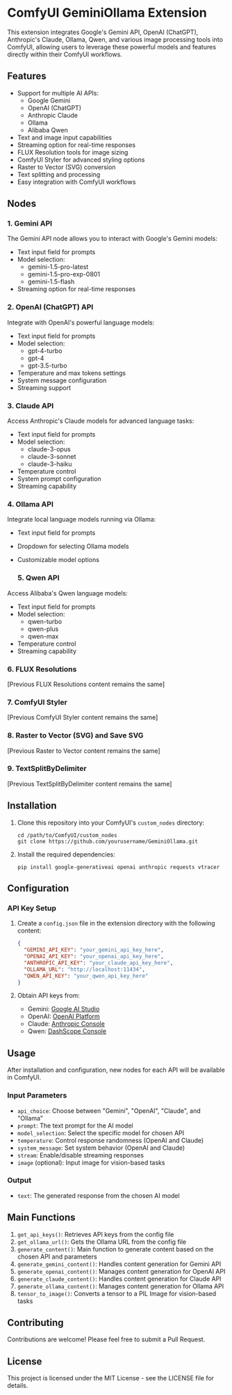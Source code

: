 # ComfyUI GeminiOllama Extension

This extension integrates Google's Gemini API, OpenAI (ChatGPT), Anthropic's Claude, Ollama, Qwen, and various image processing tools into ComfyUI, allowing users to leverage these powerful models and features directly within their ComfyUI workflows.

## Features

- Support for multiple AI APIs:
  - Google Gemini
  - OpenAI (ChatGPT)
  - Anthropic Claude
  - Ollama
  - Alibaba Qwen
- Text and image input capabilities
- Streaming option for real-time responses
- FLUX Resolution tools for image sizing
- ComfyUI Styler for advanced styling options
- Raster to Vector (SVG) conversion
- Text splitting and processing
- Easy integration with ComfyUI workflows

## Nodes

### 1. Gemini API

The Gemini API node allows you to interact with Google's Gemini models:

- Text input field for prompts
- Model selection:
  - gemini-1.5-pro-latest
  - gemini-1.5-pro-exp-0801
  - gemini-1.5-flash
- Streaming option for real-time responses

### 2. OpenAI (ChatGPT) API

Integrate with OpenAI's powerful language models:

- Text input field for prompts
- Model selection:
  - gpt-4-turbo
  - gpt-4
  - gpt-3.5-turbo
- Temperature and max tokens settings
- System message configuration
- Streaming support

### 3. Claude API

Access Anthropic's Claude models for advanced language tasks:

- Text input field for prompts
- Model selection:
  - claude-3-opus
  - claude-3-sonnet
  - claude-3-haiku
- Temperature control
- System prompt configuration
- Streaming capability

### 4. Ollama API

Integrate local language models running via Ollama:

- Text input field for prompts
- Dropdown for selecting Ollama models
- Customizable model options

  ### 5. Qwen API

Access Alibaba's Qwen language models:

- Text input field for prompts
- Model selection:
  - qwen-turbo
  - qwen-plus
  - qwen-max
- Temperature control
- Streaming capability

### 6. FLUX Resolutions

[Previous FLUX Resolutions content remains the same]

### 7. ComfyUI Styler

[Previous ComfyUI Styler content remains the same]

### 8. Raster to Vector (SVG) and Save SVG

[Previous Raster to Vector content remains the same]

### 9. TextSplitByDelimiter

[Previous TextSplitByDelimiter content remains the same]

## Installation

1. Clone this repository into your ComfyUI's `custom_nodes` directory:
   ```
   cd /path/to/ComfyUI/custom_nodes
   git clone https://github.com/yourusername/GeminiOllama.git
   ```

2. Install the required dependencies:
   ```
   pip install google-generativeai openai anthropic requests vtracer
   ```

## Configuration

### API Key Setup

1. Create a `config.json` file in the extension directory with the following content:
   ```json
   {
     "GEMINI_API_KEY": "your_gemini_api_key_here",
     "OPENAI_API_KEY": "your_openai_api_key_here",
     "ANTHROPIC_API_KEY": "your_claude_api_key_here",
     "OLLAMA_URL": "http://localhost:11434",
     "QWEN_API_KEY": "your_qwen_api_key_here"
   }
   ```

2. Obtain API keys from:
   - Gemini: [Google AI Studio](https://makersuite.google.com/app/apikey)
   - OpenAI: [OpenAI Platform](https://platform.openai.com/api-keys)
   - Claude: [Anthropic Console](https://console.anthropic.com/)
   - Qwen: [DashScope Console](https://dashscope.console.aliyun.com/)

## Usage

After installation and configuration, new nodes for each API will be available in ComfyUI.

### Input Parameters

- `api_choice`: Choose between "Gemini", "OpenAI", "Claude", and "Ollama"
- `prompt`: The text prompt for the AI model
- `model_selection`: Select the specific model for chosen API
- `temperature`: Control response randomness (OpenAI and Claude)
- `system_message`: Set system behavior (OpenAI and Claude)
- `stream`: Enable/disable streaming responses
- `image` (optional): Input image for vision-based tasks

### Output

- `text`: The generated response from the chosen AI model

## Main Functions

1. `get_api_keys()`: Retrieves API keys from the config file
2. `get_ollama_url()`: Gets the Ollama URL from the config file
3. `generate_content()`: Main function to generate content based on the chosen API and parameters
4. `generate_gemini_content()`: Handles content generation for Gemini API
5. `generate_openai_content()`: Manages content generation for OpenAI API
6. `generate_claude_content()`: Handles content generation for Claude API
7. `generate_ollama_content()`: Manages content generation for Ollama API
8. `tensor_to_image()`: Converts a tensor to a PIL Image for vision-based tasks

## Contributing

Contributions are welcome! Please feel free to submit a Pull Request.

## License

This project is licensed under the MIT License - see the LICENSE file for details.
